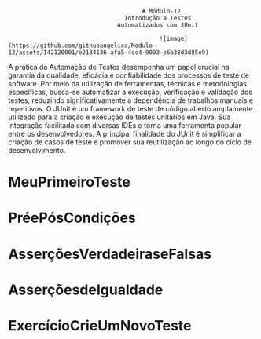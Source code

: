                                           # Módulo-12
                                     Introdução a Testes 
                                   Automatizados com JUnit
                                   
                                               ![image](https://github.com/githubangelica/Modulo-12/assets/142120001/e2134136-afa5-4cc4-9093-e6b38d3d85e9)


   A prática da Automação de Testes desempenha um papel crucial na garantia da qualidade,
eficácia e confiabilidade dos processos de teste de software. Por meio da utilização de
ferramentas, técnicas e metodologias específicas, busca-se automatizar a execução, verificação
e validação dos testes, reduzindo significativamente a dependência de trabalhos manuais e
repetitivos.
   O JUnit é um framework de teste de código aberto amplamente utilizado para a criação e 
execução de testes unitários em Java. Sua integração facilitada com diversas IDEs o torna uma 
ferramenta popular entre os desenvolvedores. A principal finalidade do JUnit é simplificar a 
criação de casos de teste e promover sua reutilização ao longo do ciclo de desenvolvimento.
# MeuPrimeiroTeste
# PréePósCondições
# AsserçõesVerdadeiraseFalsas
# AsserçõesdeIgualdade
# ExercícioCrieUmNovoTeste
